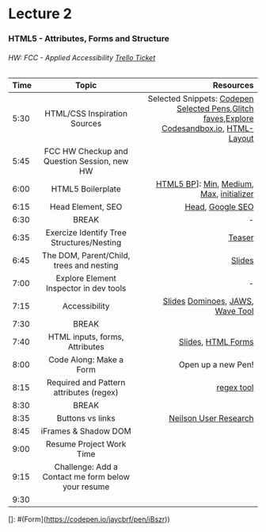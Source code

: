 # Lecture 2
### HTML5 - Attributes, Forms and Structure
###### HW: FCC - Applied Accessibility [Trello Ticket](https://trello.com/b/kP8TwrOh/mcc-frontend-academy)
| Time     |       Topic                            | Resources   |
| ---------|:-------------:                         | -----:      |
| 5:30     | HTML/CSS Inspiration Sources           | Selected Snippets:  [Codepen Selected Pens](https://codepen.io/),[Glitch faves](https://glitch.com/@glitch/css-magic),[Explore Codesandbox.io](https://codesandbox.io/explore), [HTML-Layout](https://codepen.io/ionlyseespots/pen/pvaPwq)|
| 5:45     |  FCC HW Checkup and Question Session, new HW   |             |
| 6:00     |  HTML5 Boilerplate          |  [HTML5 BP](https://csswizardry.com/2011/01/the-real-html5-boilerplate/)]: [Min](https://gist.github.com/salomvary/1351188), [Medium](https://www.taniarascia.com/basic-html5-file/#basic-indexhtml), [Max](https://github.com/h5bp/html5-boilerplate), [initializer](http://www.initializr.com/)  |
| 6:15     |  Head Element, SEO                     | [Head](https://htmlhead.dev/), [Google SEO](https://support.google.com/webmasters/answer/7451184?hl=en&ref_topic=9460495)   |
| 6:30     | BREAK                                  |    -        |
| 6:35     |  Exercize Identify Tree Structures/Nesting       |    [Teaser](https://html-sample-1e01e.firebaseapp.com/)       |
| 6:45     |  The DOM, Parent/Child, trees and nesting             |   [Slides](https://wjv.io/deck/01-html/#/8)       |
| 7:00     |    Explore Element Inspector in dev tools |     -         |
| 7:15     | Accessibility                          | [Slides](https://wjv.io/deck/01-html/#/9) [Dominoes](https://www.bloomberg.com/news/articles/2019-10-07/domino-s-rejected-by-supreme-court-on-blind-man-s-website-suit), [JAWS](https://www.freedomscientific.com/products/software/jaws/), [Wave Tool](https://wave.webaim.org/report#/https://www.freedomscientific.com/products/software/jaws/)|
| 7:30     | BREAK                                  |             |
| 7:40     |  HTML inputs, forms, Attributes               |  [Slides](https://wjv.io/deck/01-html/#/10), [HTML Forms](https://htmlreference.io/forms/)    |
| 8:00     |     Code Along: Make a Form                                |    Open up a new Pen!      |
| 8:15     |           Required and Pattern attributes (regex)          |     [regex tool](https://regex101.com)     |
| 8:30     | BREAK                                  |             |
| 8:35     |  Buttons vs links                  | [Neilson User Research](https://www.nngroup.com/articles/in-page-links/)            |
| 8:45     |  iFrames & Shadow DOM                                  |    |
| 9:00     |   Resume Project Work Time                                |             |
| 9:15     |   Challenge: Add a Contact me form below your resume           |            |
| 9:30     |                             |              |


[]: #(Form](https://codepen.io/jaycbrf/pen/iBszr))